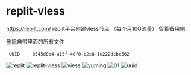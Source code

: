 # replit-vless
https://replit.com/  replit平台创建vless节点  （每个月10G流量） 留着备用吧 

删除自带里面的所有文件

     UUID：   8545d0b4-a15f-40f0-b2c8-1e222dcbe562
     

![replit](https://github.com/mengxianbo/replit-vless/assets/36605259/3a8c8043-7cea-4fc5-96a1-734d0cf3a827)
![replit-vless](https://github.com/mengxianbo/replit-vless/assets/36605259/fad94b79-ffa3-47f4-a50d-7a1856ac13b2)
![viess](https://github.com/mengxianbo/replit-vless/assets/36605259/1e5caff2-a056-4d28-a7ed-9bda5578c34a)
![yuming](https://github.com/mengxianbo/replit-vless/assets/36605259/a2955c8b-ea2b-4589-b965-066ee1129b45)
![01](https://github.com/mengxianbo/replit-vless/assets/36605259/b33791dd-154f-4a26-8f4c-32906bc994f7)
![uuid](https://github.com/mengxianbo/replit-vless/assets/36605259/8ba7a5cc-4d1f-4951-b00c-08b793cf2ee3)



